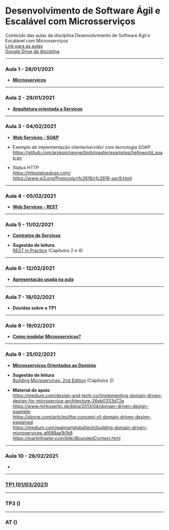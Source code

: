 # Desenvolvimento de Software Ágil e Escalável com Microsserviços
Conteúdo das aulas da disciplina Desenvolvimento de Software Ágil e Escalável com Microsserviços
<br>[Link para as aulas](https://infnet.zoom.us/j/97376748620)
<br>[Google Drive da disciplina](https://drive.google.com/drive/folders/1osJagdG0BF8OBMlKBrH3BdLpG1oxM8PG)

---

### Aula 1 - 28/01/2021
* **[Microsserviços](https://docs.google.com/presentation/d/16cRYYU9KpwOEqP-6REYgsEwNfbbU2zjl_Pf4DykQKU4/edit#slide=id.g5d9207ba27_0_0)**

---

### Aula 2 - 29/01/2021
* **[Arquitetura orientada a Serviços](https://docs.google.com/presentation/d/1MOK3rrxY-pJP1gU7ovpD16NHN0ocgNnXJV2EjeVWSDM/edit#slide=id.g5d9207ba27_0_0)**

---

### Aula 3 - 04/02/2021
* **[Web Services - SOAP](https://docs.google.com/presentation/d/1XrCLcPm8Lqdm5V9NEFAk3uSQlRLvRAEJdzsQQMib7TU/edit?usp=sharing)**

* Exemplo de implementação cliente/servidor com tecnologia SOAP
<br>https://github.com/arskom/spyne/blob/master/examples/helloworld_soap.py

* Status HTTP
<br>https://httpstatusdogs.com/
<br>https://www.w3.org/Protocols/rfc2616/rfc2616-sec9.html

---

### Aula 4 - 05/02/2021
* **[Web Services - REST](https://docs.google.com/presentation/d/18tYeKAb3Jh5-KKeUutVIFWNXwWvpYsgTOPDmZAqK40k/edit#slide=id.g5d9207ba27_0_0)**

---

### Aula 5 - 11/02/2021
* **[Contratos de Serviços](https://docs.google.com/presentation/d/1vBK0pUBpR9zreNHT2-Mrj9gCs7U80Z8RycAOxFJTX1s/edit#slide=id.g5d9207ba27_0_0)**

* **Sugestão de leitura**
<br>[REST in Practice](https://learning.oreilly.com/library/view/rest-in-practice/9781449383312/ch04.html) (Capítulos 2 e 4)

---

### Aula 6 - 12/02/2021
* **[Apresentação usada na aula]()**

---

### Aula 7 - 18/02/2021
* **Dúvidas sobre o TP1**

---

### Aula 8 - 19/02/2021
* **[Como modelar Microsserviços?](https://docs.google.com/presentation/d/1Jfr59YaC4r0gIR-Otv1_nO_xHDYTcDyqIeHZIaSC8ng/edit)**

---

### Aula 9 - 25/02/2021
* **[Microsserviços Orientados ao Domínio](https://docs.google.com/presentation/d/1b38Na_SOZeKHHPtZDK7g3De1Z4gVqfMGFrDFHPOAqv8/edit#slide=id.g5d9207ba27_0_0)**

* **Sugestão de leitura**
<br>[Building Microservices, 2nd Edition](https://learning.oreilly.com/library/view/building-microservices-2nd/9781492034018/ch02.html#modelling-services-chapter) (Capítulos 2)

* **Material de apoio**
<br>https://medium.com/design-and-tech-co/implementing-domain-driven-design-for-microservice-architecture-26eb0333d72e
<br>https://www.mirkosertic.de/blog/2013/04/domain-driven-design-example
<br>https://dzone.com/articles/the-concept-of-domain-driven-design-explained
<br>https://medium.com/walmartglobaltech/building-domain-driven-microservices-af688aa1b1b8
<br>https://martinfowler.com/bliki/BoundedContext.html



---


### Aula 10 - 26/02/2021
* **[]()**

---

### [TP1 (01/03/2021)](https://lms.infnet.edu.br/moodle/mod/assign/view.php?id=223670)
---
### TP3 ()
---
### AT ()
